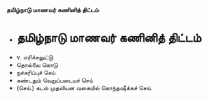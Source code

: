 **தமிழ்நாடு மாணவர் கணினித் திட்டம்**
- # தமிழ்நாடு மாணவர் கணினித் திட்டம்
- v. எரிச்சலுட்டு
- தொல்லை கொடு
- நச்சரிப்புச் செய்
- கண்டதும் வெறுப்படையச் செய்
- (செய்.) கடல் முதலியன வகையில் கொந்தஷீக்கச் செய்.

